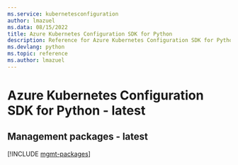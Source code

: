 ```yaml
---
ms.service: kubernetesconfiguration
author: lmazuel
ms.data: 08/15/2022
title: Azure Kubernetes Configuration SDK for Python
description: Reference for Azure Kubernetes Configuration SDK for Python
ms.devlang: python
ms.topic: reference
ms.author: lmazuel
---
```

# Azure Kubernetes Configuration SDK for Python - latest

## Management packages - latest
[!INCLUDE [mgmt-packages](kubernetes-configuration-mgmt-index.md)]